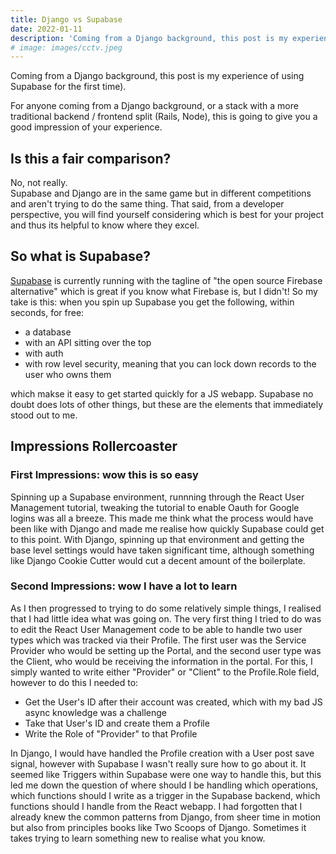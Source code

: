 ```yaml
---
title: Django vs Supabase
date: 2022-01-11
description: 'Coming from a Django background, this post is my experience of using Supabase for the first time.'
# image: images/cctv.jpeg
---
```


Coming from a Django background, this post is my experience of using Supabase for the first time).

For anyone coming from a Django background, or a stack with a more traditional backend / frontend split (Rails, Node), this is going to give you a good impression of your experience.

## Is this a fair comparison?
No, not really.  
Supabase and Django are in the same game but in different competitions and aren't trying to do the same thing.  That said, from a developer perspective, you will find yourself considering which is best for your project and thus its helpful to know where they excel.

## So what is Supabase?
[Supabase](https:www.supabase.com) is currently running with the tagline of "the open source Firebase alternative" which is great if you know what Firebase is, but I didn't!  So my take is this: when you spin up Supabase you get the following, within seconds, for free:
- a database
- with an API sitting over the top
- with auth
- with row level security, meaning that you can lock down records to the user who owns them

which makse it easy to get started quickly for a JS webapp.  Supabase no doubt does lots of other things, but these are the elements that immediately stood out to me.

## Impressions Rollercoaster
### First Impressions: wow this is so easy
Spinning up a Supabase environment, runnning through the React User Management tutorial, tweaking the tutorial to enable Oauth for Google logins was all a breeze.  This made me think what the process would have been like with Django and made me realise how quickly Supabase could get to this point.  With Django, spinning up that environment and getting the base level settings would have taken significant time, although something like Django Cookie Cutter would cut a decent amount of the boilerplate.

### Second Impressions: wow I have a lot to learn
As I then progressed to trying to do some relatively simple things, I realised that I had little idea what was going on.  The very first thing I tried to do was to edit the React User Management code to be able to handle two user types which was tracked via their Profile.  The first user was the Service Provider who would be setting up the Portal, and the second user type was the Client, who would be receiving the information in the portal.  For this, I simply wanted to write either "Provider" or "Client" to the Profile.Role field, however to do this I needed to:
- Get the User's ID after their account was created, which with my bad JS async knowledge was a challenge
- Take that User's ID and create them a Profile 
- Write the Role of "Provider" to that Profile

In Django, I would have handled the Profile creation with a User post save signal, however with Supabase I wasn't really sure how to go about it.  It seemed like Triggers within Supabase were one way to handle this, but this led me down the question of where should I be handling which operations, which functions should I write as a trigger in the Supabase backend, which functions should I handle from the React webapp. I had forgotten that I already knew the common patterns from Django, from sheer time in motion but also from principles books like Two Scoops of Django.  Sometimes it takes trying to learn something new to realise what you know.